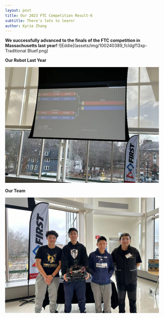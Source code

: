 ```yaml
---
layout: post
title: Our 2023 FTC Competition Result-6
subtitle: There's lots to learn!
author: Kyrie Zhang
---
```

**We successfully advanced to the finals of the FTC competition in Massachusetts last year!**
![Eddie](assets/img/100240389_fcldgf13xp-Traditional Bluef.png)


 **Our Robot Last Year**
 
![2023_robot](assets/img/2023-grade.jpg)

**Our Team**


![2023_team](assets/img/2023-team.jpg)


 